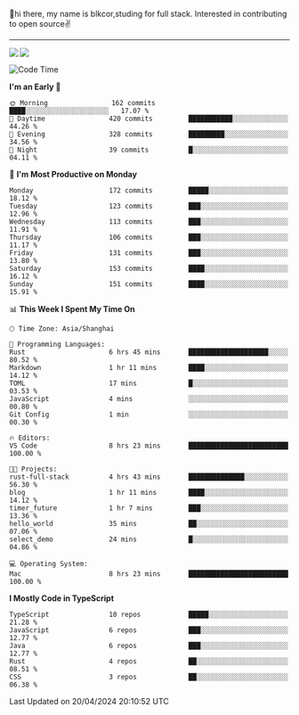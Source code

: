 👋hi there, my name is blkcor,studing for full stack.
Interested in contributing to open source✌️

<hr/>

![](https://github-readme-stats.vercel.app/api?username=blkcor)
<a href="https://github.com/blkcor/github-readme-stats">
    <img align="left" src="https://github-readme-stats.vercel.app/api/top-langs/?username=blkcor&hide=jupyter%20notebook,shaderlab,tex,c%23&langs_count=9" />
</a>


<!--START_SECTION:waka-->
![Code Time](http://img.shields.io/badge/Code%20Time-1%2C034%20hrs%2037%20mins-blue)

**I'm an Early 🐤** 

```text
🌞 Morning                162 commits         ████░░░░░░░░░░░░░░░░░░░░░   17.07 % 
🌆 Daytime                420 commits         ███████████░░░░░░░░░░░░░░   44.26 % 
🌃 Evening                328 commits         █████████░░░░░░░░░░░░░░░░   34.56 % 
🌙 Night                  39 commits          █░░░░░░░░░░░░░░░░░░░░░░░░   04.11 % 
```
📅 **I'm Most Productive on Monday** 

```text
Monday                   172 commits         █████░░░░░░░░░░░░░░░░░░░░   18.12 % 
Tuesday                  123 commits         ███░░░░░░░░░░░░░░░░░░░░░░   12.96 % 
Wednesday                113 commits         ███░░░░░░░░░░░░░░░░░░░░░░   11.91 % 
Thursday                 106 commits         ███░░░░░░░░░░░░░░░░░░░░░░   11.17 % 
Friday                   131 commits         ███░░░░░░░░░░░░░░░░░░░░░░   13.80 % 
Saturday                 153 commits         ████░░░░░░░░░░░░░░░░░░░░░   16.12 % 
Sunday                   151 commits         ████░░░░░░░░░░░░░░░░░░░░░   15.91 % 
```


📊 **This Week I Spent My Time On** 

```text
🕑︎ Time Zone: Asia/Shanghai

💬 Programming Languages: 
Rust                     6 hrs 45 mins       ████████████████████░░░░░   80.52 % 
Markdown                 1 hr 11 mins        ████░░░░░░░░░░░░░░░░░░░░░   14.12 % 
TOML                     17 mins             █░░░░░░░░░░░░░░░░░░░░░░░░   03.53 % 
JavaScript               4 mins              ░░░░░░░░░░░░░░░░░░░░░░░░░   00.80 % 
Git Config               1 min               ░░░░░░░░░░░░░░░░░░░░░░░░░   00.30 % 

🔥 Editors: 
VS Code                  8 hrs 23 mins       █████████████████████████   100.00 % 

🐱‍💻 Projects: 
rust-full-stack          4 hrs 43 mins       ██████████████░░░░░░░░░░░   56.30 % 
blog                     1 hr 11 mins        ████░░░░░░░░░░░░░░░░░░░░░   14.12 % 
timer_future             1 hr 7 mins         ███░░░░░░░░░░░░░░░░░░░░░░   13.36 % 
hello_world              35 mins             ██░░░░░░░░░░░░░░░░░░░░░░░   07.06 % 
select_demo              24 mins             █░░░░░░░░░░░░░░░░░░░░░░░░   04.86 % 

💻 Operating System: 
Mac                      8 hrs 23 mins       █████████████████████████   100.00 % 
```

**I Mostly Code in TypeScript** 

```text
TypeScript               10 repos            █████░░░░░░░░░░░░░░░░░░░░   21.28 % 
JavaScript               6 repos             ███░░░░░░░░░░░░░░░░░░░░░░   12.77 % 
Java                     6 repos             ███░░░░░░░░░░░░░░░░░░░░░░   12.77 % 
Rust                     4 repos             ██░░░░░░░░░░░░░░░░░░░░░░░   08.51 % 
CSS                      3 repos             ██░░░░░░░░░░░░░░░░░░░░░░░   06.38 % 
```




 Last Updated on 20/04/2024 20:10:52 UTC
<!--END_SECTION:waka-->


